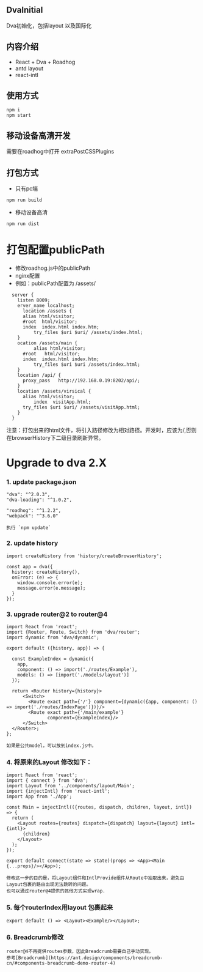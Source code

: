 ## DvaInitial
Dva初始化，包括layout 以及国际化
## 内容介绍
- React + Dva + Roadhog
- antd layout
- react-intl
## 使用方式
```
npm i
npm start
````
## 移动设备高清开发
需要在roadhog中打开 extraPostCSSPlugins
## 打包方式
* 只有pc端
```
npm run build
```
* 移动设备高清
```
npm run dist
```

# 打包配置publicPath
* 修改roadhog.js中的publicPath
* nginx配置
* 例如：publicPath配置为 /assets/
```(javascript)
  server {
    listen 8009;
    erver_name localhost;    
	  location /assets {
      alias html/visitor;
      #root  html/visitor;
      index  index.html index.htm;
		  try_files $uri $uri/ /assets/index.html;
    }
    ocation /assets/main {
		  alias html/visitor;
      #root   html/visitor;
      index  index.html index.htm;
		  try_files $uri $uri /assets/index.html;
    }
    location /api/ {
      proxy_pass   http://192.168.0.19:8202/api/;
    }
    location /assets/virsical {    
      alias html/visitor;
		  index  visitApp.html;
      try_files $uri $uri/ /assets/visitApp.html;
    }
  }
```
注意：打包出来的html文件，将引入路径修改为相对路径。开发时，应该为/,否则在browserHistory下二级目录刷新异常。

# Upgrade to dva 2.X
### 1. update package.json

    
    "dva": "^2.0.3",
    "dva-loading": "^1.0.2",
    
    "roadhog": "^1.2.2",
    "webpack": "^3.6.0"
    
    执行 `npm update`
### 2. update history
    
    
    import createHistory from 'history/createBrowserHistory';
    
    const app = dva({
      history: createHistory(),
      onError: (e) => {
        window.console.error(e);
        message.error(e.message);
      }
    });
    
### 3. upgrade router@2 to router@4
    
    import React from 'react';
    import {Router, Route, Switch} from 'dva/router';
    import dynamic from 'dva/dynamic';
    
    export default ({history, app}) => {
    
      const ExampleIndex = dynamic({
        app,
        component: () => import('./routes/Example'),
        models: () => [import('./models/layout')]
      });
    
      return <Router history={history}>
          <Switch>
            <Route exact path={'/'} component={dynamic({app, component: () => import('./routes/IndexPage')})}/>
            <Route exact path={'/main/example'}
                   component={ExampleIndex}/>
          </Switch>
      </Router>;
    };
    
    如果是公共model，可以放到index.js中。
### 4. 将原来的Layout 修改如下：
    
    import React from 'react';
    import { connect } from 'dva';
    import Layout from '../components/layout/Main';
    import {injectIntl} from 'react-intl';
    import App from './App';
    
    const Main = injectIntl(({routes, dispatch, children, layout, intl}) => {
      return (
        <Layout routes={routes} dispatch={dispatch} layout={layout} intl={intl}>
          {children}
        </Layout>
      );
    });
    
    export default connect(state => state)(props => <App><Main {...props}/></App>);
    
    修改这一步的目的是，将Layout组件和IntlProvide组件从Route中抽取出来，避免由Layout包裹的路由出现无法跳转的问题。
    也可以通过router@4提供的其他方式实现wrap.
### 5. 每个routerIndex用layout 包裹起来

    export default () => <Layout><Example/></Layout>;
    
### 6. Breadcrumb修改

    router@4不再提供routes参数，因此Breadcrumb需要自己手动实现。
    参考[Breadcrumb](https://ant.design/components/breadcrumb-cn/#components-breadcrumb-demo-router-4)
